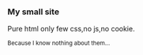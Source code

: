 ### My small site
Pure html only few css,no js,no cookie.

<sub> Because I know nothing about them...</sub>
